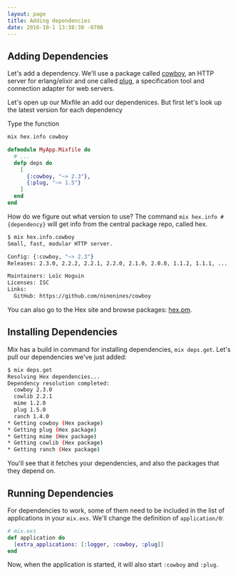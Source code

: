 ```yaml
---
layout: page
title: Adding dependencies
date: 2016-10-1 13:38:30 -0700
---
```


## Adding Dependencies

Let's add a dependency. We'll use a package called [cowboy](https://github.com/ninenines/cowboy), an HTTP server for erlang/elixir and one called [plug](https://github.com/elixir-lang/plug), a specification tool and connection adapter for web servers.


Let's open up our Mixfile an add our dependenices.  But first let's look up the latest version for each dependency

Type the function

```elixir
mix hex.info cowboy
```

```elixir
defmodule MyApp.Mixfile do
  # ...
  defp deps do
    [
      {:cowboy, "~> 2.3"},
      {:plug, "~> 1.5"}
    ]
  end
end
```

How do we figure out what version to use? The command `mix hex.info #{dependency}` will get info from the central package repo, called hex.

```bash
$ mix hex.info.cowboy
Small, fast, modular HTTP server.

Config: {:cowboy, "~> 2.3"}
Releases: 2.3.0, 2.2.2, 2.2.1, 2.2.0, 2.1.0, 2.0.0, 1.1.2, 1.1.1, ...

Maintainers: Loïc Hoguin
Licenses: ISC
Links:
  GitHub: https://github.com/ninenines/cowboy
```

You can also go to the Hex site and browse packages: [hex.pm](https://hex.pm).


## Installing Dependencies

Mix has a build in command for installing dependencies, `mix deps.get`. Let's pull our dependencies we've just added:

```bash
$ mix deps.get
Resolving Hex dependencies...
Dependency resolution completed:
  cowboy 2.3.0
  cowlib 2.2.1
  mime 1.2.0
  plug 1.5.0
  ranch 1.4.0
* Getting cowboy (Hex package)
* Getting plug (Hex package)
* Getting mime (Hex package)
* Getting cowlib (Hex package)
* Getting ranch (Hex package)
```

You'll see that it fetches your dependencies, and also the packages that they depend on.

## Running Dependencies

For dependencies to work, some of them need to be included in the list of applications in your `mix.exs`. We'll change the definition of `application/0`:

```elixir
# mix.exs
def application do
  [extra_applications: [:logger, :cowboy, :plug]]
end
```

Now, when the application is started, it will also start `:cowboy` and `:plug`.
